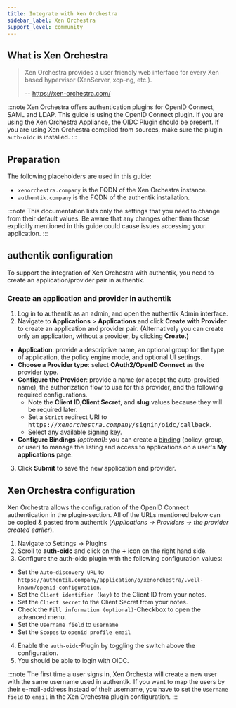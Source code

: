 ```yaml
---
title: Integrate with Xen Orchestra
sidebar_label: Xen Orchestra
support_level: community
---
```


## What is Xen Orchestra

> Xen Orchestra provides a user friendly web interface for every Xen based hypervisor (XenServer, xcp-ng, etc.).
>
> -- https://xen-orchestra.com/

:::note
Xen Orchestra offers authentication plugins for OpenID Connect, SAML and LDAP. This guide is using the OpenID Connect plugin.
If you are using the Xen Orchestra Appliance, the OIDC Plugin should be present. If you are using Xen Orchestra compiled from sources, make sure the plugin `auth-oidc` is installed.
:::

## Preparation

The following placeholders are used in this guide:

- `xenorchestra.company` is the FQDN of the Xen Orchestra instance.
- `authentik.company` is the FQDN of the authentik installation.

:::note
This documentation lists only the settings that you need to change from their default values. Be aware that any changes other than those explicitly mentioned in this guide could cause issues accessing your application.
:::

## authentik configuration

To support the integration of Xen Orchestra with authentik, you need to create an application/provider pair in authentik.

### Create an application and provider in authentik

1. Log in to authentik as an admin, and open the authentik Admin interface.
2. Navigate to **Applications** > **Applications** and click **Create with Provider** to create an application and provider pair. (Alternatively you can create only an application, without a provider, by clicking **Create.)**

- **Application**: provide a descriptive name, an optional group for the type of application, the policy engine mode, and optional UI settings.
- **Choose a Provider type**: select **OAuth2/OpenID Connect** as the provider type.
- **Configure the Provider**: provide a name (or accept the auto-provided name), the authorization flow to use for this provider, and the following required configurations.
    - Note the **Client ID**,**Client Secret**, and **slug** values because they will be required later.
    - Set a `Strict` redirect URI to <kbd>https://<em>xenorchestra.company</em>/signin/oidc/callback</kbd>.
    - Select any available signing key.
- **Configure Bindings** _(optional)_: you can create a [binding](/docs/add-secure-apps/flows-stages/bindings/) (policy, group, or user) to manage the listing and access to applications on a user's **My applications** page.

3. Click **Submit** to save the new application and provider.

## Xen Orchestra configuration

Xen Orchestra allows the configuration of the OpenID Connect authentication in the plugin-section.
All of the URLs mentioned below can be copied & pasted from authentik (_Applications -> Providers -> *the provider created earlier*_).

1. Navigate to Settings -> Plugins
2. Scroll to **auth-oidc** and click on the **+** icon on the right hand side.
3. Configure the auth-oidc plugin with the following configuration values:

- Set the `Auto-discovery URL` to `https://authentik.company/application/o/xenorchestra/.well-known/openid-configuration`.
- Set the `Client identifier (key)` to the Client ID from your notes.
- Set the `Client secret` to the Client Secret from your notes.
- Check the `Fill information (optional)`-Checkbox to open the advanced menu.
- Set the `Username field` to `username`
- Set the `Scopes` to `openid profile email`

4. Enable the `auth-oidc`-Plugin by toggling the switch above the configuration.
5. You should be able to login with OIDC.

:::note
The first time a user signs in, Xen Orchesta will create a new user with the same username used in authentik. If you want to map the users by their e-mail-address instead of their username, you have to set the `Username field` to `email` in the Xen Orchestra plugin configuration.
:::
